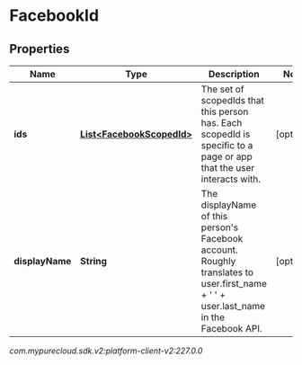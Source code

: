 # FacebookId


## Properties

| Name | Type | Description | Notes |
| ------------ | ------------- | ------------- | ------------- |
| **ids** | [**List&lt;FacebookScopedId&gt;**](FacebookScopedId) | The set of scopedIds that this person has. Each scopedId is specific to a page or app that the user interacts with. |  [optional] |
| **displayName** | **String** | The displayName of this person's Facebook account. Roughly translates to user.first_name + ' ' + user.last_name in the Facebook API. |  [optional] |




_com.mypurecloud.sdk.v2:platform-client-v2:227.0.0_
